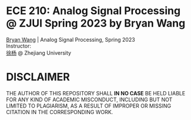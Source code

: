 # ECE 210: Analog Signal Processing @ ZJUI Spring 2023 by Bryan Wang
[Bryan Wang](https://github.com/Wang-Boyao) | Analog Signal Processing, Spring 2023  
Instructor:   
[徐杨](https://person.zju.edu.cn/yangxu) @ Zhejiang University

# DISCLAIMER
THE AUTHOR OF THIS REPOSITORY SHALL **IN NO CASE** BE HELD LIABLE FOR ANY KIND OF ACADEMIC MISCONDUCT, INCLUDING BUT NOT LIMITED TO PLAGIARISM, AS A RESULT OF IMPROPER OR MISSING CITATION IN THE CORRESPONDING WORK.
